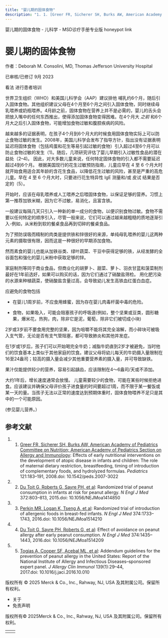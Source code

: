 ```yaml
---
title: "婴儿期的固体食物"
description: "1. 1. [Greer FR, Sicherer SH, Burks AW, American Academy of Pediatrics Committee on Nutrition; American Academy of Pediatrics Section on Allergy and Immunology](http://pediatrics.aappublications.org/content/121/1/183.long): Effects of early nutritional interventions on the development of atopic disease in infants and children: The role of maternal dietary restriction, breastfeeding, timing of introduction of complementary foods, and hydrolyzed formulas. _Pediatrics_ 121:183–191, 2008.doi: 10.1542/peds.2007-3022"
---
```


﻿婴儿期的固体食物 \- 儿科学 \- MSD诊疗手册专业版 honeypot link

# 婴儿期的固体食物

作者：Deborah M. Consolini, MD, Thomas Jefferson University Hospital

已审核/已修订 9月 2023

看法 进行患者培训

世界卫生组织（WHO）和美国儿科学会（AAP）建议排他 哺乳约6个月，随后引入固体食物。其他组织建议父母在4个月至6个月之间引入固体食物，同时继续母乳喂养或奶瓶喂养。4月龄之前，固体食物在营养上并不是必需的，婴儿的舌头会把放入嘴中的任何东西推出，使得添加固体食物变得困难。在4个月大 _之前_ 和6个月大之后引入固体食物，可能增加食物过敏和腹腔疾病的风险。

越来越多的证据表明，在孩子4个月到6个月大的时候食用固体食物实际上可以防止食物过敏的发生。2008年，美国儿科学会发布了指导方针，指出没有证据表明延迟将固体食物（包括鸡蛋和花生等易引起过敏的食物）引入超过4至6个月可以防止食物过敏的发生（1)。随后，几项研究评估了婴儿早期引入过敏性食品的潜在益处（2–4)。 因此，对大多数儿童来说，任何特定固体食物的引入都不需要延迟超过4到6个月。 根据美国现行的花生过敏预防指南，儿童应早在 4 至 6 个月大时就开始食用适合其年龄的含花生食品，以降低花生过敏的风险，甚至是严重的高危儿童。早在 4 至 6 个月大时，只要进行花生特异性 IgE 测量和/或 皮试 结果是否定的（5）。

开始时，应该在母乳喂养或人工喂养之后喂固体食物，以保证足够的营养。习惯上第一推荐加铁米糊，因为它不过敏，易消化，且富含铁。

一般建议每隔几天只引入一种新的单一成分的食物，以便识别食物过敏。食物不需要以任何特定的顺序引入，尽管一般来说，它们可以通过越来越粗糙的质地逐渐引入-例如，从米粉到软的餐桌食品再到切碎的餐桌食品。

为了预防误吸而精制的肉类是提供铁和锌很好的来源，单纯母乳喂养的婴儿这两种元素的摄取很有限，因而这是一种很好的早期添加食物。

然而素食的婴儿也能从加铁谷类、绿叶蔬菜、干豆中获得足够的铁，从经发酵的全谷面包和强化的婴儿米粉中获取足够的锌。

家庭制剂等同于商业食品，但商业化的胡萝卜、甜菜、萝卜、羽衣甘蓝和菠菜制剂最好在1年前选好，如果可以购买的话，因为它们通过了硝酸盐筛检。 用化肥污染的水源来种植蔬菜，使硝酸盐含量过高，会导致幼儿发生高铁血红蛋白血症。

应避免的食物包括

- 在婴儿1周岁前，不应食用蜂蜜，因为存在婴儿肉毒杆菌中毒的危险。

- 食物，如果吸入，可能会阻塞孩子的呼吸道(例如，整个坚果或豆类，圆形糖果，爆米花，热狗，肉，除非它是泥，葡萄，除非它们被切成小块)


2岁或3岁前不要食用完整的坚果，因为咀嚼不能将其完全溶解，而小碎块可被吸入支气管，无论是否有支气管阻塞，都可导致肺炎和其他并发症。

在1岁或1岁后，孩子们可以开始喝完全牛奶；减脂牛奶直到2岁才被避免，当时他们的饮食基本上类似于其他家庭的饮食。建议父母将幼儿每天的牛奶摄入量限制在16至24盎司；较高的摄入量会减少其他重要营养素的摄入量，并可导致缺铁。

果汁仅能提供较少的营养，容易引起龋齿，应该限制在4～6盎司/天或不添加。

大约1年后，增长速度通常会放慢。 儿童需要较少的食物，可能在某些时候拒绝进食。应该建议并确保父母评价孩子进食量的时间要超过1周，而不限于某一餐饭或某一天的量。当孩子无法以正常的速度达到预期体重时，固体食物喂养不足只是其中的一个可能原因。

(参见婴儿营养。）

## 参考文献

1. 1. [Greer FR, Sicherer SH, Burks AW, American Academy of Pediatrics Committee on Nutrition; American Academy of Pediatrics Section on Allergy and Immunology](http://pediatrics.aappublications.org/content/121/1/183.long): Effects of early nutritional interventions on the development of atopic disease in infants and children: The role of maternal dietary restriction, breastfeeding, timing of introduction of complementary foods, and hydrolyzed formulas. _Pediatrics_ 121:183–191, 2008.doi: 10.1542/peds.2007-3022

2. 2. [Du Toit G, Roberts G, Sayre PH, et al](https://www.ncbi.nlm.nih.gov/pmc/articles/PMC4416404/): Randomized trial of peanut consumption in infants at risk for peanut allergy. _N Engl J Med_ 372:803–813, 2015.doi: 10.1056/NEJMoa1414850

3. 3. [Perkin MR, Logan K, Tseng A, et al](https://www.nejm.org/doi/10.1056/NEJMoa1514210?url_ver=Z39.88-2003&rfr_id=ori:rid:crossref.org&rfr_dat=cr_pub%3dwww.ncbi.nlm.nih.gov): Randomized trial of introduction of allergenic foods in breast-fed infants. _N Engl J Med_ 374:1733–1743, 2016.doi: 10.1056/NEJMoa1514210

4. 4. [Du Toit G, Sayre PH, Roberts G, et al](https://www.ncbi.nlm.nih.gov/pubmed/26942922): Effect of avoidance on peanut allergy after early peanut consumption. _N Engl J Med_ 374:1435–1443, 2016.doi: 10.1056/NEJMoa1514209

5. 5. [Togias A, Cooper SF, Acebal ML, et al](https://www.ncbi.nlm.nih.gov/pmc/articles/PMC5226648/): Addendum guidelines for the prevention of peanut allergy in the United States: Report of the National Institute of Allergy and Infectious Diseases–sponsored expert panel. _J Allergy Clin Immunol_ 139(1):29–44, 2017.doi: 10.1016/j.jaci.2016.10.010




版权所有 © 2025
Merck & Co., Inc., Rahway, NJ, USA 及其附属公司。保留所有权利。

- 关于
- 免责声明

版权所有© 2025Merck & Co., Inc., Rahway, NJ, USA 及其附属公司。保留所有权利。

|     |     |
| --- | --- |
|  |  |